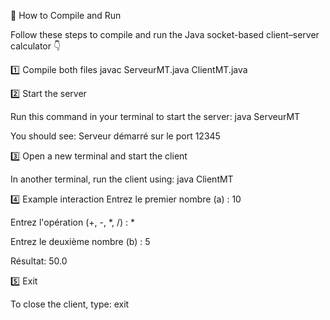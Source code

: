 🚀 How to Compile and Run

Follow these steps to compile and run the Java socket-based client–server calculator 👇

1️⃣ Compile both files
javac ServeurMT.java ClientMT.java

2️⃣ Start the server

Run this command in your terminal to start the server:
java ServeurMT

You should see:
Serveur démarré sur le port 12345

3️⃣ Open a new terminal and start the client

In another terminal, run the client using:
java ClientMT

4️⃣ Example interaction
Entrez le premier nombre (a) : 10

Entrez l'opération (+, -, *, /) : *

Entrez le deuxième nombre (b) : 5

Résultat: 50.0



5️⃣ Exit

To close the client, type:
exit

